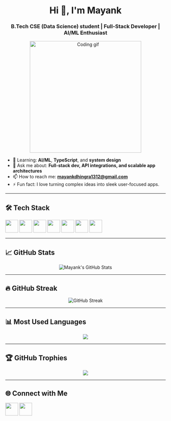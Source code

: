 <h1 align="center">Hi 👋, I'm Mayank</h1>
<h3 align="center">B.Tech CSE (Data Science) student | Full-Stack Developer | AI/ML Enthusiast</h3>

<p align="center">
  <img src="https://media.giphy.com/media/qgQUggAC3Pfv687qPC/giphy.gif" alt="Coding gif" width="350" />
</p>



- 🌱 Learning: **AI/ML**, **TypeScript**, and **system design**
- 💬 Ask me about: **Full-stack dev, API integrations, and scalable app architectures**
- 📫 How to reach me: **mayankdhingra1312@gmail.com**
- ⚡ Fun fact: I love turning complex ideas into sleek user-focused apps.

---

## 🛠️ Tech Stack

<p align="left">
  <img src="https://cdn.jsdelivr.net/gh/devicons/devicon/icons/react/react-original.svg" width="40" height="40" />
  <img src="https://cdn.jsdelivr.net/gh/devicons/devicon/icons/typescript/typescript-original.svg" width="40" height="40" />
  <img src="https://cdn.jsdelivr.net/gh/devicons/devicon/icons/nodejs/nodejs-original.svg" width="40" height="40" />
  <img src="https://cdn.jsdelivr.net/gh/devicons/devicon/icons/python/python-original.svg" width="40" height="40" />
  <img src="https://cdn.jsdelivr.net/gh/devicons/devicon/icons/mongodb/mongodb-original.svg" width="40" height="40" />
  <img src="https://cdn.jsdelivr.net/gh/devicons/devicon/icons/express/express-original.svg" width="40" height="40" />
  <img src="https://cdn.jsdelivr.net/gh/devicons/devicon/icons/docker/docker-original.svg" width="40" height="40" />
</p>

---

## 📈 GitHub Stats

<p align="center">
  <img src="https://github-readme-stats.vercel.app/api?username=mayank1312&show_icons=true&theme=radical" alt="Mayank's GitHub Stats" />
</p>

---

## 🔥 GitHub Streak

<p align="center">
  <img src="https://github-readme-streak-stats.herokuapp.com/?user=mayank1312&theme=radical" alt="GitHub Streak" />
</p>

---

## 📊 Most Used Languages

<p align="center">
  <img src="https://github-readme-stats.vercel.app/api/top-langs/?username=mayank1312&layout=compact&theme=radical" />
</p>

---

## 🏆 GitHub Trophies

<p align="center">
  <img src="https://github-profile-trophy.vercel.app/?username=mayank1312&theme=radical&row=1&column=6" />
</p>

---

## 🌐 Connect with Me

<p align="left">
  <a href="https://www.linkedin.com/in/mayank-dhingra-9019b7234/" target="blank"><img src="https://cdn.jsdelivr.net/gh/devicons/devicon/icons/linkedin/linkedin-original.svg" width="40" height="40"/></a>
  <a href="https://github.com/mayank1312" target="blank"><img src="https://cdn.jsdelivr.net/gh/devicons/devicon/icons/github/github-original.svg" width="40" height="40"/></a>
</p>
